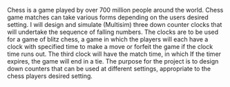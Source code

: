 Chess is a game played by over 700 million people around the world. Chess game matches can take various forms depending on the users desired setting. I will design and simulate (Multisim) three down counter clocks that will undertake the sequence of falling numbers. The clocks are to be used for a game of blitz chess, a game in which the players will each have a clock with specified time to make a move or forfeit the game if the clock time runs out. The third clock will have the match time, in which If the timer expires, the game will end in a tie. The purpose for the project is to design down counters that can be used at different settings, appropriate to the chess players desired setting. 
